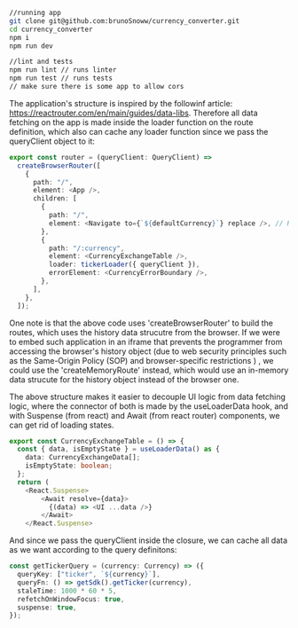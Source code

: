 ```bash
//running app
git clone git@github.com:brunoSnoww/currency_converter.git
cd currency_converter
npm i 
npm run dev

//lint and tests
npm run lint // runs linter
npm run test // runs tests
// make sure there is some app to allow cors
```

The application's structure is inspired by the followinf article: https://reactrouter.com/en/main/guides/data-libs. Therefore all data fetching on the app is made inside the loader function on the route definition, which also can cache any loader function since we pass the queryClient object to it: 

```typescript
export const router = (queryClient: QueryClient) =>
  createBrowserRouter([
    {
      path: "/",
      element: <App />,
      children: [
        {
          path: "/",
          element: <Navigate to={`${defaultCurrency}`} replace />, // Redirects to /USD if accessing root path
        },
        {
          path: "/:currency",
          element: <CurrencyExchangeTable />,
          loader: tickerLoader({ queryClient }),
          errorElement: <CurrencyErrorBoundary />,
        },
      ],
    },
  ]);
```
One note is that the above code uses 'createBrowserRouter' to build the routes, which uses the history data strucutre from the browser. If we were to embed such application in an iframe that prevents the programmer from accessing the browser's history object (due to web security principles such as the Same-Origin Policy (SOP) and browser-specific restrictions ) , we could use the 'createMemoryRoute' instead, which would use an in-memory data strucute for the history object instead of the browser one.

The above structure makes it easier to decouple UI logic from data fetching logic, where the connector of both is made by the useLoaderData hook, and with Suspense (from react) and Await (from react router) components, we can get rid of loading states. 

```typescript
export const CurrencyExchangeTable = () => {
  const { data, isEmptyState } = useLoaderData() as {
    data: CurrencyExchangeData[];
    isEmptyState: boolean;
  };
  return (
    <React.Suspense>
        <Await resolve={data}>
          {(data) => <UI ...data />}
        </Await>
    </React.Suspense>
```

And since we pass the queryClient inside the closure, we can cache all data as we want according to the query definitons:
```typescript
const getTickerQuery = (currency: Currency) => ({
  queryKey: ["ticker", `${currency}`],
  queryFn: () => getSdk().getTicker(currency),
  staleTime: 1000 * 60 * 5,
  refetchOnWindowFocus: true,
  suspense: true,
});
```









